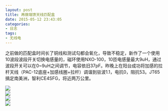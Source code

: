 ```yaml
---
layout: post
title: 再做端馈天线匹配盒
date: 2015-05-12 23:43:05
categories:
- 日志
tags:
- 无线电
---
```


之前做的匹配盒时间长了铜线和测试勾都会氧化，导致不稳定，新作了一个使用10波段波段开关切换电感量的，磁环使用NXO-100，10匝电感量最大9uH，通过波段开关可以在0~9uH之间调节，电容依旧37pF。昨晚上在阳台成功将加感的拉杆天线（PAC-12底座+加感线圈+拉杆）调谐到驻波1.1，电抗0，阻抗53。JT65搞定南美洲，智利CE4SFG，将近两万公里。

![](http://i1328.photobucket.com/albums/w532/xwlogic/2015-05-11%20215825_zpsfi1sb5tu.jpg)      
![](http://i1328.photobucket.com/albums/w532/xwlogic/2015-05-11%20215847_zpsbsctgyf0.jpg)   
![](http://i1328.photobucket.com/albums/w532/xwlogic/2015-05-11%20215809_zpsia6bakvf.jpg)   
![](http://i1328.photobucket.com/albums/w532/xwlogic/2016-06-11%20154913_zpspat0wyaa.jpg) 
